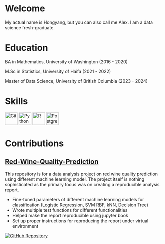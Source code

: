 # Welcome

My actual name is Hongyang, but you can also call me Alex. I am a data science fresh-graduate.

# Education

BA in Mathematics, University of Washington (2016 - 2020)

M.Sc in Statistics, University of Haifa (2021 - 2022)

Master of Data Science, University of British Columbia (2023 - 2024)

# Skills
<p>
  <img src="https://cdn.jsdelivr.net/npm/simple-icons@v4/icons/git.svg" alt="Git" width="40" height="40"/>
  <img src="https://cdn.jsdelivr.net/npm/simple-icons@v4/icons/python.svg" alt="Python" width="40" height="40"/>
  <img src="https://cdn.jsdelivr.net/npm/simple-icons@v4/icons/r.svg" alt="R" width="40" height="40"/>
  <img src="https://cdn.jsdelivr.net/npm/simple-icons@v4/icons/postgresql.svg" alt="PostgreSQL" width="40" height="40"/>
</p>

# Contributions

## [Red-Wine-Quality-Prediction](https://github.com/UBC-MDS/Red-Wine-Quality-Prediction)
This repository is for a data analysis project on red wine quality prediction using different machine learning model. The project itself is nothing sophisticated as the primary focus was on creating a reproducible analysis report.

- Fine-tuned parameters of different machine learning models for classification (Logistic Regression, SVM RBF, kNN, Decision Tree)
- Wrote multiple test functions for different functionalities
- Helped make the report reproducible using jupyter book
- Set up proper instructions for reproducing the report under virtual environment

[![GitHub Repository](https://img.shields.io/badge/Repository-Visit-blue)](https://github.com/UBC-MDS/Red-Wine-Quality-Prediction)

